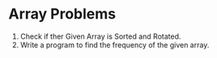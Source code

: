 # Array Problems

1) Check if ther Given Array is Sorted and Rotated.
2) Write a program to find the frequency of the given array.